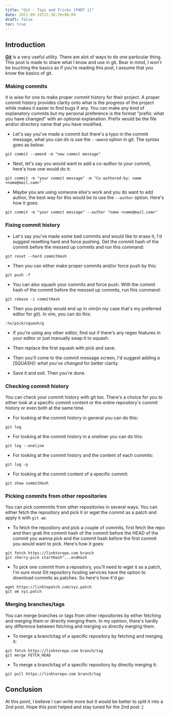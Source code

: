 ```yaml
---
title: "Git - Tips and Tricks [PART 1]"
date: 2021-09-19T21:38:28+08:00
draft: false
toc: true
---
```


## Introduction

**[Git](https://git-scm.com)** is a very useful utility. There are alot of ways to do one particular thing. This post is made to share what I know and use in git. Bear in mind, I won't be touching the basics as if you're reading this post, I assume that you know the basics of git.

### Making commits

It is wise for one to make proper commit history for their project. A proper commit history provides clarity onto what is the progress of the project while makes it easier to find bugs if any. You can make any kind of explanatory commits but my personal preference is the format "prefix: what you have changed" with an optional explanation. Prefix would be the file and/or directory name that you have modified. 

* Let's say you've made a commit but there's a typo in the commit message, what you can do is use the ```--amend``` option in git. The syntax goes as below:

```shell
git commit --amend -m "new commit message"
```

* Next, let's say you would want to add a co-author to your commit, here's how one would do it:

```shell
git commit -m "your commit message" -m "Co-authored-by: name <name@mail.com>"
```

* Maybe you are using someone else's work and you do want to add author, the best way for this would be to use the ```--author``` option. Here's how it goes:

```shell
git commit -m "your commit message" --author "name <name@mail.com>"
```

### Fixing commit history

* Let's say you've made some bad commits and would like to erase it, I'd suggest resetting hard and force pushing. Get the commit hash of the commit before the messed up commits and run this command:

```shell
git reset --hard commitHash
```

* Then you can either make proper commits and/or force push by this:

```shell
git push -f
```

* You can also squash your commits and force push. With the commit hash of the commit before the messed up commits, run this command:

```shell
git rebase -i commitHash
```

* Then you probably would end up in vim(in my case that's my preferred editor for git). In vim, you can do this:

```vim
:%s/pick/squash/g
```

* If you're using any other editor, find out if there's any regex features in your editor or just manually swap it to squash. 

* Then replace the first squash with pick and save.

* Then you'll come to the commit message screen, I'd suggest adding a _[SQUASH]: what you've changed_ for better clarity.

* Save it and exit. Then you're done.

### Checking commit history

You can check your commit history with git too. There's a choice for you to either look at a specific commit content or the entire repository's commit history or even both at the same time.

* For looking at the commit history in general you can do this:

```shell
git log
```

* For looking at the commit history in a oneliner you can do this:

```shell
git log --oneline
```

* For looking at the commit history and the content of each commits:

```shell
git log -p
```

* For looking at the commit content of a specific commit:

```shell
git show commitHash
```

### Picking commits from other repositories

You can pick commmits from other repositories in several ways. You can either fetch the repository and pick it or wget the commit as a patch and apply it with ```git am```.

* To fetch the repository and pick a couple of commits, first fetch the repo and then grab the commit hash of the commit before the HEAD of the commit you wanna pick and the commit hash before the first commit you would want to pick. Here's how it goes:

```shell
git fetch https://linktorepo.com branch
git cherry-pick startHash^...endHash
```

* To pick one commit from a repository, you'll need to wget it as a patch, I'm sure most Git repository hosting services have the option to download commits as patches. So here's how it'd go:

```shell
wget https://linktopatch.com/xyz.patch
git am xyz.patch
```

### Merging branches/tags

You can merge branches or tags from other repositories by either fetching and merging them or directly merging them. In my opinion, there's hardly any difference between fetching and merging vs directly merging them. 

* To merge a branch/tag of a specific repository by fetching and merging it:

```shell
git fetch https://linktorepo.com branch/tag
git merge FETCH_HEAD
```

* To merge a branch/tag of a specific repository by directly merging it:

```shell
git pull https://linktorepo.com branch/tag
```

## Conclusion

At this point, I believe I can write more but it would be better to split it into a 2nd post. Hope this post helped and stay tuned for the 2nd post :)

